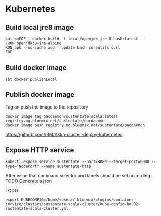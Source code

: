 # Kubernetes

## Build local jre8 image

    cat <<EOF | docker build -t local/openjdk-jre-8-bash:latest -
    FROM openjdk:8-jre-alpine
    RUN apk --no-cache add --update bash coreutils curl
    EOF
    
## Build docker image
    
    sbt docker:publishLocal
    
## Publish docker image

Tag an push the image to the repository

    docker image tag pacdaemon/sustentate-scala:latest registry.ng.bluemix.net/sustentate/pacdaemon
    docker image push registry.ng.bluemix.net/sustentate/pacdaemon

https://github.com/IBM/Akka-cluster-deploy-kubernetes

## Expose HTTP service

    kubectl expose service sustentate --port=8080 --target-port=8080 --type="NodePort" --name sustentate-http
    
After issue that command selector and labels should be set according
TODO Generate a json

TODO

    export KUBECONFIG=/home/<user>/.bluemix/plugins/container-service/clusters/sustentate-scala-cluster/kube-config-hou02-sustentate-scala-cluster.yml